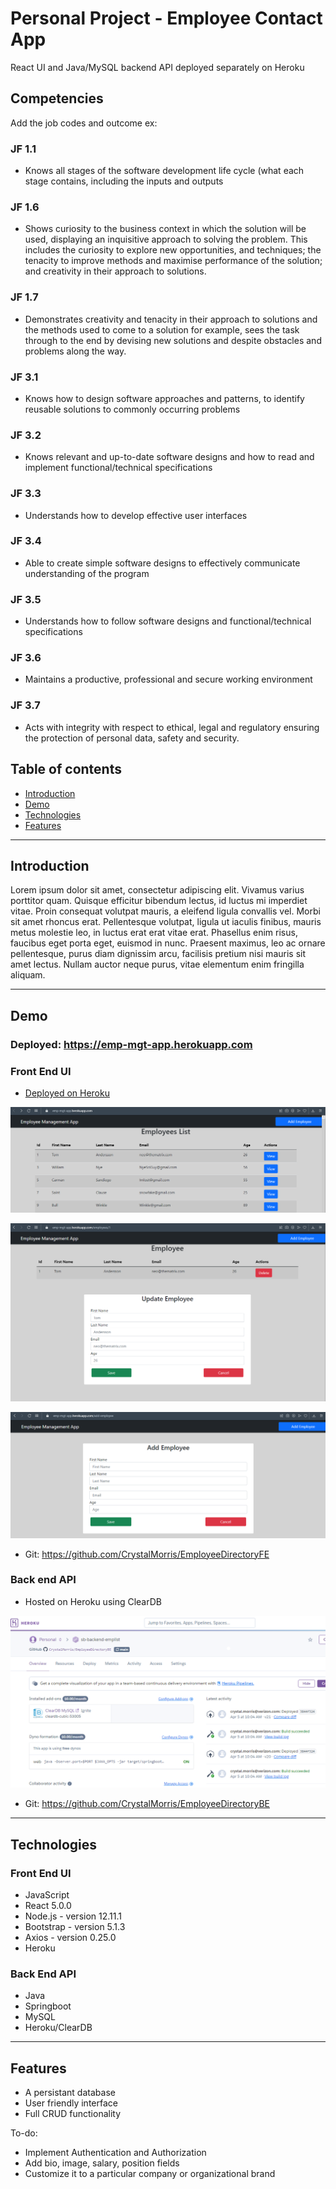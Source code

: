 # Personal Project - Employee Contact App





React UI and Java/MySQL backend API deployed separately on Heroku

## Competencies

Add the job codes and outcome 
ex: 

### JF 1.1
- Knows all stages of the software development life cycle (what each stage contains, including the inputs and outputs
### JF 1.6
- Shows curiosity to the business context in which the solution will be used, displaying an inquisitive approach to solving the problem. This includes the curiosity to explore new opportunities, and techniques; the tenacity to improve methods and maximise performance of the solution; and creativity in their approach to solutions.
### JF 1.7
- Demonstrates creativity and tenacity in their approach to solutions and the methods used to come to a solution for example, sees the task through to the end by devising new solutions and despite obstacles and problems along the way.
### JF 3.1	
+ Knows how to design software approaches and patterns, to identify reusable solutions to commonly occurring problems
### JF 3.2	
+ Knows relevant and up-to-date software designs and how to read and implement functional/technical specifications
### JF 3.3	
+ Understands how to develop effective user interfaces
### JF 3.4	
+ Able to create simple software designs to effectively communicate understanding of the program
### JF 3.5	
+ Understands how to follow software designs and functional/technical specifications
### JF 3.6	
+ Maintains a productive, professional and secure working environment
### JF 3.7  
+ Acts with integrity with respect to ethical, legal and regulatory ensuring the protection of personal data, safety and security.

## Table of contents

- [Introduction](#introduction)
- [Demo](#demo)
- [Technologies](#technologies)
- [Features](#features)


---

## Introduction

Lorem ipsum dolor sit amet, consectetur adipiscing elit. Vivamus varius porttitor quam. Quisque efficitur bibendum lectus, id luctus mi imperdiet vitae. Proin consequat volutpat mauris, a eleifend ligula convallis vel. Morbi sit amet rhoncus erat. Pellentesque volutpat, ligula ut iaculis finibus, mauris metus molestie leo, in luctus erat erat vitae erat. Phasellus enim risus, faucibus eget porta eget, euismod in nunc. Praesent maximus, leo ac ornare pellentesque, purus diam dignissim arcu, facilisis pretium nisi mauris sit amet lectus. Nullam auctor neque purus, vitae elementum enim fringilla aliquam.



---

## Demo

### Deployed: https://emp-mgt-app.herokuapp.com 




### Front End UI 
+ [Deployed on Heroku](https://emp-mgt-app.herokuapp.com)

![Heroku FE Deployment][FEHero]

[FEHero]: https://github.com/CrystalMorris/MVPortfolio/blob/main/personal-projects/HerokuEmpFE-deployed.png "Screenshot of App UI Heroku Deployment"

![Heroku FE 2 Deployment][FEHero2]

[FEHero2]: https://github.com/CrystalMorris/MVPortfolio/blob/main/personal-projects/HerokuEmpFE-pg2-deployed.png "Screenshot of App UI Heroku Deployment"

![Heroku FE 3 Deployment][FEHero3]

[FEHero3]: https://github.com/CrystalMorris/MVPortfolio/blob/main/personal-projects/HerokuEmpFE-pg3-deployed.png "Screenshot of App UI Heroku Deployment"


+ Git: https://github.com/CrystalMorris/EmployeeDirectoryFE

### Back end API  
+ Hosted on Heroku using ClearDB 


![Heroku Deployment][BEHero]

[BEHero]: https://github.com/CrystalMorris/MVPortfolio/blob/main/personal-projects/HerokuEmpBE-deployed.png "Screenshot of API Heroku Deployment"
+ Git: https://github.com/CrystalMorris/EmployeeDirectoryBE 
---

## Technologies

### Front End UI
- JavaScript
- React 5.0.0
- Node.js - version 12.11.1
- Bootstrap - version 5.1.3
- Axios - version 0.25.0
- Heroku
### Back End API
- Java
- Springboot
- MySQL
- Heroku/ClearDB



---


## Features

- A persistant database
- User friendly interface
- Full CRUD functionality

To-do:

- Implement Authentication and Authorization
- Add bio, image, salary, position fields
- Customize it to a particular company or organizational brand



